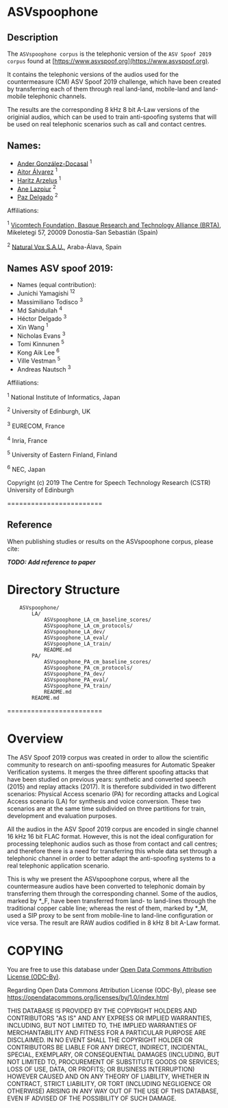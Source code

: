 
# ASVspoophone


## Description

The ``ASVspoophone corpus`` is the telephonic version of the ``ASV Spoof 2019 corpus`` found at [https://www.asvspoof.org](https://www.asvspoof.org).

It contains the telephonic versions of the audios used for the countermeasure (CM) ASV Spoof 2019 challenge, which have been created by transferring each of them through real land-land, mobile-land and land-mobile telephonic channels.

The results are the corresponding 8 kHz 8 bit A-Law versions of the originial audios, which can be used to train anti-spoofing systems that will be used on real telephonic scenarios such as call and contact centres. 

## Names:

 * [Ander González-Docasal](https://www.vicomtech.org/en/vicomtech/team/835) <sup>1</sup>
 * [Aitor Álvarez](https://www.vicomtech.org/en/vicomtech/team/228) <sup>1</sup>
 * [Haritz Arzelus](https://www.vicomtech.org/en/vicomtech/team/343) <sup>1</sup>
 * [Ane Lazpiur]() <sup>2</sup>
 * [Paz Delgado]() <sup>2</sup>

Affiliations:

<sup>1</sup> [Vicomtech Foundation, Basque Research and Technology Alliance (BRTA)](https://www.vicomtech.org), Mikeletegi 57, 20009 Donostia-San Sebastián (Spain)
 

<sup>2</sup> [Natural Vox S.A.U.](http://www.naturalvox.eu), Araba-Álava, Spain


## Names ASV spoof 2019:

 * Names (equal contribution): 
 * Junichi Yamagishi <sup>1</sup><sup>2</sup>
 * Massimiliano Todisco <sup>3</sup>
 * Md Sahidullah <sup>4</sup>
 * Héctor Delgado <sup>3</sup>
 * Xin Wang <sup>1</sup>
 * Nicholas Evans <sup>3</sup>
 * Tomi Kinnunen <sup>5</sup>
 * Kong Aik Lee <sup>6</sup>
 * Ville Vestman <sup>5</sup>
 * Andreas Nautsch <sup>3</sup>

Affiliations: 

<sup>1</sup> National Institute of Informatics, Japan

<sup>2</sup> University of Edinburgh, UK

<sup>3</sup> EURECOM, France

<sup>4</sup> Inria, France 

<sup>5</sup> University of Eastern Finland, Finland

<sup>6</sup> NEC, Japan 

Copyright (c) 2019 The Centre for Speech Technology Research (CSTR) University of Edinburgh


========================

## Reference

When publishing studies or results on the ASVspoophone corpus, please cite:

___TODO: Add reference to paper___






# Directory Structure
```
    ASVspoophone/
        LA/
            ASVspoophone_LA_cm_baseline_scores/
            ASVspoophone_LA_cm_protocols/
            ASVspoophone_LA_dev/
            ASVspoophone_LA_eval/
            ASVspoophone_LA_train/
            README.md
        PA/
            ASVspoophone_PA_cm_baseline_scores/
            ASVspoophone_PA_cm_protocols/
            ASVspoophone_PA_dev/
            ASVspoophone_PA_eval/
            ASVspoophone_PA_train/
            README.md
        README.md
```

========================

# Overview

The ASV Spoof 2019 corpus was created in order to allow the scientific community to research on anti-spoofing measures for Automatic Speaker Verification systems. It merges the three different spoofing attacks that have been studied on previous years: synthetic and converted speech (2015) and replay attacks (2017). It is therefore subdivided in two different scenarios: Physical Access scenario (PA) for recording attacks and Logical Access scenario (LA) for synthesis and voice conversion. These two scenarios are at the same time subdivided on three partitions for train, development and evaluation purposes.

All the audios in the ASV Spoof 2019 corpus are encoded in single channel 16 kHz 16 bit FLAC format. However, this is not the ideal configuration for processing telephonic audios such as those from contact and call centres; and therefore there is a need for transferring this whole data set through a telephonic channel in order to better adapt the anti-spoofing systems to a real telephonic application scenario.

This is why we present the ASVspoophone corpus, where all the countermeasure audios have been converted to telephonic domain by transferring them through the corresponding channel. Some of the audios, marked by \*\_F, have been transferred from land- to land-lines through the traditional copper cable line; whereas the rest of them, marked by \*\_M, used a SIP proxy to be sent from mobile-line to land-line configuration or vice versa. The result are RAW audios codified in 8 kHz 8 bit A-Law format.


# COPYING 
You are free to use this database under [Open Data Commons Attribution License (ODC-By)](https://opendatacommons.org/licenses/by/1.0/index.html). 

Regarding Open Data Commons Attribution License (ODC-By), please see 
https://opendatacommons.org/licenses/by/1.0/index.html

THIS DATABASE IS PROVIDED BY THE COPYRIGHT HOLDERS AND CONTRIBUTORS "AS IS" AND ANY EXPRESS 
OR IMPLIED WARRANTIES, INCLUDING, BUT NOT LIMITED TO, THE IMPLIED WARRANTIES OF 
MERCHANTABILITY AND FITNESS FOR A PARTICULAR PURPOSE ARE DISCLAIMED. IN NO EVENT SHALL THE 
COPYRIGHT HOLDER OR CONTRIBUTORS BE LIABLE FOR ANY DIRECT, INDIRECT, INCIDENTAL, SPECIAL, 
EXEMPLARY, OR CONSEQUENTIAL DAMAGES (INCLUDING, BUT NOT LIMITED TO, PROCUREMENT OF 
SUBSTITUTE GOODS OR SERVICES; LOSS OF USE, DATA, OR PROFITS; OR BUSINESS INTERRUPTION) 
HOWEVER CAUSED AND ON ANY THEORY OF LIABILITY, WHETHER IN CONTRACT, STRICT LIABILITY, OR 
TORT (INCLUDING NEGLIGENCE OR OTHERWISE) ARISING IN ANY WAY OUT OF THE USE OF THIS 
DATABASE, EVEN IF ADVISED OF THE POSSIBILITY OF SUCH DAMAGE.
